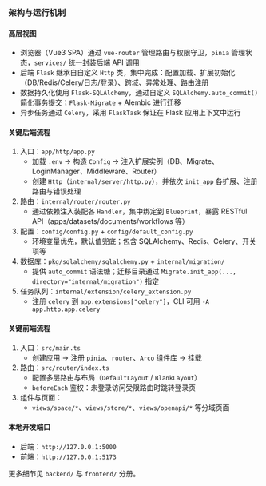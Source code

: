 ### 架构与运行机制

#### 高层视图
- 浏览器（Vue3 SPA）通过 `vue-router` 管理路由与权限守卫，`pinia` 管理状态，`services/` 统一封装后端 API 调用
- 后端 `Flask` 继承自自定义 `Http` 类，集中完成：配置加载、扩展初始化（DB/Redis/Celery/日志/登录）、跨域、异常处理、路由注册
- 数据持久化使用 `Flask-SQLAlchemy`，通过自定义 `SQLAlchemy.auto_commit()` 简化事务提交；`Flask-Migrate` + Alembic 进行迁移
- 异步任务通过 `Celery`，采用 `FlaskTask` 保证在 Flask 应用上下文中运行

#### 关键后端流程
1) 入口：`app/http/app.py`
   - 加载 `.env` → 构造 `Config` → 注入扩展实例（DB、Migrate、LoginManager、Middleware、Router）
   - 创建 `Http`（`internal/server/http.py`），并依次 `init_app` 各扩展、注册路由与错误处理
2) 路由：`internal/router/router.py`
   - 通过依赖注入装配各 `Handler`，集中绑定到 `Blueprint`，暴露 RESTful API（apps/datasets/documents/workflows 等）
3) 配置：`config/config.py` + `config/default_config.py`
   - 环境变量优先，默认值兜底；包含 SQLAlchemy、Redis、Celery、开关项等
4) 数据库：`pkg/sqlalchemy/sqlalchemy.py` + `internal/migration/`
   - 提供 `auto_commit` 语法糖；迁移目录通过 `Migrate.init_app(..., directory="internal/migration")` 指定
5) 任务队列：`internal/extension/celery_extension.py`
   - 注册 `celery` 到 `app.extensions["celery"]`，CLI 可用 `-A app.http.app.celery`

#### 关键前端流程
1) 入口：`src/main.ts`
   - 创建应用 → 注册 `pinia`、`router`、`Arco` 组件库 → 挂载
2) 路由：`src/router/index.ts`
   - 配置多层路由与布局（`DefaultLayout` / `BlankLayout`）
   - `beforeEach` 鉴权：未登录访问受限路由时跳转登录页
3) 组件与页面：
   - `views/space/*`、`views/store/*`、`views/openapi/*` 等分域页面

#### 本地开发端口
- 后端：`http://127.0.0.1:5000`
- 前端：`http://127.0.0.1:5173`

更多细节见 `backend/` 与 `frontend/` 分册。


